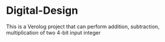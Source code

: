 # Digital-Design
This is a Verolog project that can perform addition, subtraction, multiplication of two 4-bit input integer
